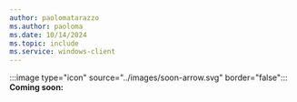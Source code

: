 ```yaml
---
author: paolomatarazzo
ms.author: paoloma
ms.date: 10/14/2024
ms.topic: include
ms.service: windows-client
---
```


:::image type="icon" source="../images/soon-arrow.svg" border="false"::: **Coming soon:**
